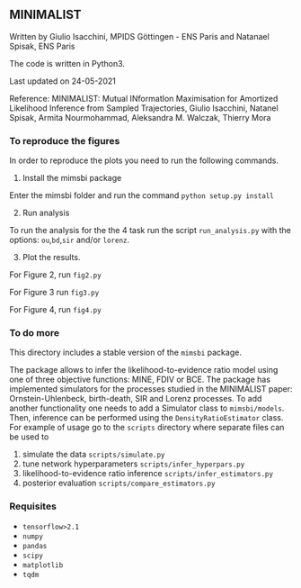 ## MINIMALIST

Written by Giulio Isacchini, MPIDS Göttingen - ENS Paris and Natanael Spisak, ENS Paris

The code is written in Python3.

Last updated on 24-05-2021

Reference: MINIMALIST: Mutual INformatIon Maximisation for Amortized Likelihood Inference from Sampled Trajectories, Giulio Isacchini, Natanel Spisak, Armita Nourmohammad, Aleksandra M. Walczak, Thierry Mora

### To reproduce the figures

In order to reproduce the plots you need to run the following commands.

1) Install the mimsbi package

Enter the mimsbi folder and run the command `python setup.py install`

2) Run analysis

To run the analysis for the the 4 task run the script `run_analysis.py` with the options: `ou`,`bd`,`sir` and/or `lorenz`. 

3) Plot the results.

For Figure 2, run `fig2.py`

For Figure 3 run `fig3.py`

For Figure 4, run `fig4.py`


### To do more

This directory includes a stable version of the `mimsbi` package.  <!-- The full package is available in ... -->

The package allows to infer the likelihood-to-evidence ratio model using one of three objective functions: MINE, FDIV or BCE. The package has implemented simulators for the processes studied in the MINIMALIST paper: Ornstein-Uhlenbeck, birth-death, SIR and Lorenz processes. To add another functionality one needs to add a Simulator class to `mimsbi/models`. Then, inference can be performed using the `DensityRatioEstimator` class. For example of usage go to the `scripts` directory where separate files can be used to 
1) simulate the data  `scripts/simulate.py`
2) tune network hyperparameters  `scripts/infer_hyperpars.py`
3) likelihood-to-evidence ratio inference  `scripts/infer_estimators.py`
4) posterior evaluation  `scripts/compare_estimators.py`

### Requisites

- `tensorflow>2.1`
- `numpy`
- `pandas`
- `scipy`
- `matplotlib`
- `tqdm`
